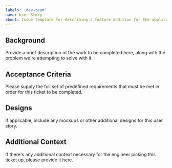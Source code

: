 ```yaml
---
labels: 'dev-team'
name: User Story
about: Issue template for describing a feature addition for the application.
---
```


## Background
Provide a brief description of the work to be completed here, along with the problem we're attempting to solve with it.

## Acceptance Criteria
Please supply the full set of predefined requirements that must be met in order for this ticket to be completed.

## Designs
If applicable, include any mockups or other additional designs for this user story.

## Additional Context
If there's any additional context necessary for the engineer picking this ticket up, please provide it here.